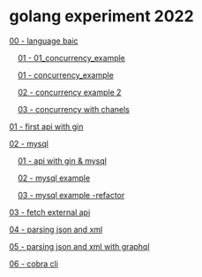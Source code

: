 # golang experiment 2022

[00 - language baic](./00_language_basics/)

&nbsp;&nbsp;&nbsp;&nbsp;[01 - 01_concurrency_example](./00_language_basics/01_concurrency_example/)

&nbsp;&nbsp;&nbsp;&nbsp;[01 - concurrency_example](./00_language_basics/01_concurrency_example/)

&nbsp;&nbsp;&nbsp;&nbsp;[02 - concurrency example 2](./00_language_basics/02_concurrency_example_2/)

&nbsp;&nbsp;&nbsp;&nbsp;[03 - concurrency with chanels](./00_language_basics/03_concurrency_example_with_chanels/)

[01 - first api with gin](./01_first_api/)

[02 - mysql](./02_mysql/)

&nbsp;&nbsp;&nbsp;&nbsp;[01 - api with gin & mysql](./02_mysql/01_mysql_with_gin/)

&nbsp;&nbsp;&nbsp;&nbsp;[02 - mysql example](./02_mysql/02_mysql_example/)

&nbsp;&nbsp;&nbsp;&nbsp;[03 - mysql example -refactor](./02_mysql/03_mysql_example_refactor/)

[03 - fetch external api](./03_fetch_external_api/)

[04 - parsing json and xml](./04_parse_json_and_xml)

[05 - parsing json and xml with graphql](./05_parsing_json_and_xml_with_graphql/)

[06 - cobra cli](./06_cobra_cli/)
